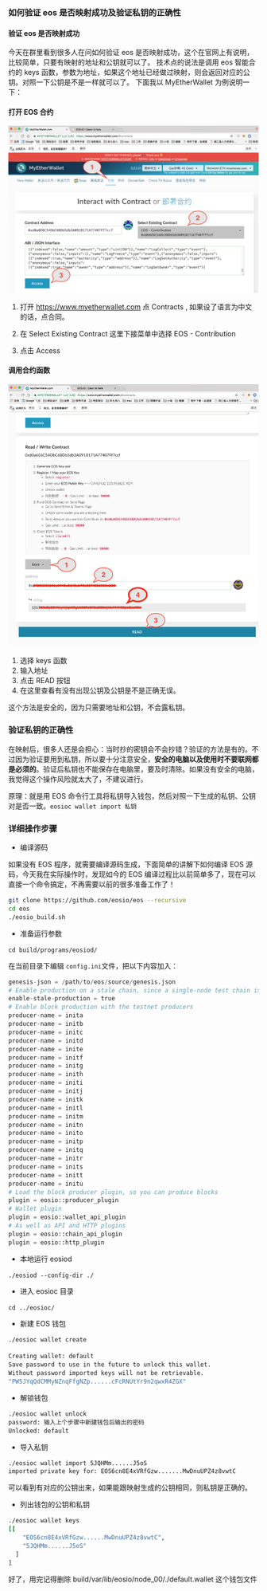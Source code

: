 ### 如何验证 eos 是否映射成功及验证私钥的正确性

#### 验证 eos 是否映射成功

今天在群里看到很多人在问如何验证 eos 是否映射成功，这个在官网上有说明，比较简单，只要有映射的地址和公钥就可以了。
技术点的说法是调用 eos 智能合约的 keys 函数，参数为地址，如果这个地址已经做过映射，则会返回对应的公钥。对照一下公钥是不是一样就可以了。
下面我以 MyEtherWallet 为例说明一下：

#### 打开 EOS 合约

 ![](../image/eos-1.png)

 1. 打开 https://www.myetherwallet.com 点 Contracts , 如果设了语言为中文的话，点合同。

 2. 在 Select Existing Contract 这里下接菜单中选择 EOS - Contribution

 3. 点击 Access

#### 调用合约函数

![](../image/eos-2.png)

1. 选择 keys 函数
2. 输入地址
3. 点击 READ 按钮
4. 在这里查看有没有出现公钥及公钥是不是正确无误。

这个方法是安全的，因为只需要地址和公钥，不会露私钥。

### 验证私钥的正确性

在映射后，很多人还是会担心：当时抄的密钥会不会抄错？验证的方法是有的。不过因为验证要用到私钥，所以要十分注意安全，**安全的电脑以及使用时不要联网都是必须的**。验证后私钥也不能保存在电脑里，要及时清除。如果没有安全的电脑，我觉得这个操作风险就太大了，不建议进行。

原理：就是用 EOS 命令行工具将私钥导入钱包，然后对照一下生成的私钥、公钥对是否一致。`eosioc wallet import 私钥 `

### 详细操作步骤

* 编译源码

如果没有 EOS 程序，就需要编译源码生成，下面简单的讲解下如何编译 EOS 源码，今天我在实际操作时，发现如今的 EOS 编译过程比以前简单多了，现在可以直接一个命令搞定，不再需要以前的很多准备工作了！

```sh
git clone https://github.com/eosio/eos --recursive
cd eos
./eosio_build.sh
```

* 准备运行参数

 `cd build/programs/eosiod/`

在当前目录下编辑 `config.ini`文件，把以下内容加入：

```python
genesis-json = /path/to/eos/source/genesis.json
# Enable production on a stale chain, since a single-node test chain is pretty much always stale
enable-stale-production = true
# Enable block production with the testnet producers
producer-name = inita
producer-name = initb
producer-name = initc
producer-name = initd
producer-name = inite
producer-name = initf
producer-name = initg
producer-name = inith
producer-name = initi
producer-name = initj
producer-name = initk
producer-name = initl
producer-name = initm
producer-name = initn
producer-name = inito
producer-name = initp
producer-name = initq
producer-name = initr
producer-name = inits
producer-name = initt
producer-name = initu
# Load the block producer plugin, so you can produce blocks
plugin = eosio::producer_plugin
# Wallet plugin
plugin = eosio::wallet_api_plugin
# As well as API and HTTP plugins
plugin = eosio::chain_api_plugin
plugin = eosio::http_plugin
```
* 本地运行 eosiod

 `./eosiod --config-dir ./`

* 进入 eosioc 目录

 `cd ../eosioc/`

* 新建 EOS 钱包

 ```sh
 ./eosioc wallet create

 Creating wallet: default
 Save password to use in the future to unlock this wallet.
 Without password imported keys will not be retrievable.
 "PW5JYqQdCMMyNZnqFfgNZp......cFcRNUtYr9n2qwxR4ZGX"
 ```
* 解锁钱包
```sh
./eosioc wallet unlock
password: 输入上个步骤中新建钱包后输出的密码
Unlocked: default
```
* 导入私钥
```sh
./eosioc wallet import 5JQHMm......J5oS
imported private key for: EOS6cn8E4xVRfGzw.......MwDnuUPZ4z8vwtC
```
可以看到有对应的公钥出来，如果能跟映射生成的公钥相同，则私钥是正确的。

* 列出钱包的公钥和私钥
```sh
./eosioc wallet keys
[[
    "EOS6cn8E4xVRfGzw......MwDnuUPZ4z8vwtC",
    "5JQHMm......J5oS"
  ]
]
```
好了，用完记得删除 build/var/lib/eosio/node_00/./default.wallet 这个钱包文件
